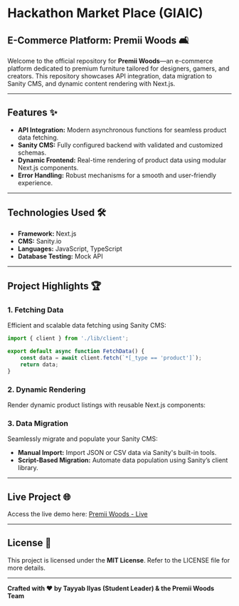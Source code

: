 # Hackathon Market Place (GIAIC)

## E-Commerce Platform: Premii Woods 🛋️

Welcome to the official repository for **Premii Woods**—an e-commerce platform dedicated to premium furniture tailored for designers, gamers, and creators. This repository showcases API integration, data migration to Sanity CMS, and dynamic content rendering with Next.js.

---

## Features ✨

- **API Integration:** Modern asynchronous functions for seamless product data fetching.
- **Sanity CMS:** Fully configured backend with validated and customized schemas.
- **Dynamic Frontend:** Real-time rendering of product data using modular Next.js components.
- **Error Handling:** Robust mechanisms for a smooth and user-friendly experience.

---

## Technologies Used 🛠️

- **Framework:** Next.js
- **CMS:** Sanity.io
- **Languages:** JavaScript, TypeScript
- **Database Testing:** Mock API

---

## Project Highlights 🏆

### **1. Fetching Data**

Efficient and scalable data fetching using Sanity CMS:

```javascript
import { client } from './lib/client';

export default async function FetchData() {
    const data = await client.fetch(`*[_type == 'product']`);
    return data;
}
```

### **2. Dynamic Rendering**

Render dynamic product listings with reusable Next.js components:

### **3. Data Migration**

Seamlessly migrate and populate your Sanity CMS:

- **Manual Import:** Import JSON or CSV data via Sanity's built-in tools.
- **Script-Based Migration:** Automate data population using Sanity’s client library.

---

## Live Project 🌐

Access the live demo here: [Premii Woods - Live](https://hail-shop.vercel.app/)

---

## License 📜

This project is licensed under the **MIT License**. Refer to the LICENSE file for more details.

---

**Crafted with ❤️ by Tayyab Ilyas (Student Leader) & the Premii Woods Team**

